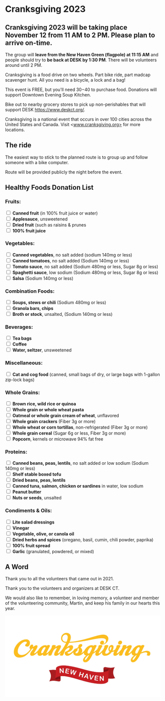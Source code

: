 # Cranksgiving 2023

## Cranksgiving 2023 will be taking place **November 12** from **11 AM** to **2 PM**. Please plan to arrive on-time.

The group will **leave from the New Haven Green (flagpole) at 11:15 AM** and people should try to **be back at DESK by 1:30 PM**. There will be volunteers around until 2 PM.

Cranksgiving is a food drive on two wheels. Part bike ride, part madcap scavenger hunt. All you need is a bicycle, a lock and a bag!

This event is FREE, but you'll need $30-$40 to purchase food. Donations will support Downtown Evening Soup Kitchen.

Bike out to nearby grocery stores to pick up non-perishables that will support DESK <https://www.deskct.org/>.

Cranksgiving is a national event that occurs in over 100 cities across the United States and Canada. Visit <www.cranksgiving.org> for more locations.

## The ride

The easiest way to stick to the planned route is to group up and follow someone with a bike computer.

Route will be provided publicly the night before the event.

## Healthy Foods Donation List
### Fruits:
<input type="checkbox">  **Canned fruit** (in 100% fruit juice or water)<br>
<input type="checkbox">  **Applesauce**, unsweetened<br>
<input type="checkbox">  **Dried fruit** (such as raisins & prunes<br>
<input type="checkbox">  **100% fruit juice**<br>
### Vegetables:
<input type="checkbox">  **Canned vegetables**, no salt added (sodium 140mg or less)<br>
<input type="checkbox">  **Canned tomatoes**, no salt added (Sodium 140mg or less)<br>
<input type="checkbox">  **Tomato sauce**, no salt added (Sodium 480mg or less, Sugar 8g or less)<br>
<input type="checkbox">  **Spaghetti sauce**, low sodium (Sodium 480mg or less, Sugar 8g or less)<br>
<input type="checkbox">  **Salsa** (Sodium 140mg or less)<br>
### Combination Foods:
<input type="checkbox">  **Soups, stews or chili** (Sodium 480mg or less)<br>
<input type="checkbox">  **Granola bars, chips**<br>
<input type="checkbox">  **Broth or stock**, unsalted, (Sodium 140mg or less)<br>
### Beverages:
<input type="checkbox">  **Tea bags**<br>
<input type="checkbox">  **Coffee**<br>
<input type="checkbox">  **Water, seltzer**, unsweetened<br>
### Miscellaneous:
<input type="checkbox">  **Cat and cog food** (canned, small bags of dry, or large bags with 1-gallon zip-lock bags)<br>
### Whole Grains:
<input type="checkbox">  **Brown rice, wild rice or quinoa**<br>
<input type="checkbox">  **Whole grain or whole wheat pasta**<br>
<input type="checkbox">  **Oatmeal or whole grain cream of wheat**, unflavored<br>
<input type="checkbox">  **Whole grain crackers** (Fiber 3g or more)<br>
<input type="checkbox">  **Whole wheat or corn tortillas**, non-refrigerated (Fiber 3g or more)<br>
<input type="checkbox">  **Whole grain cereal** (Sugar 6g or less, Fiber 3g or more)<br>
<input type="checkbox">  **Popcorn**, kernels or microwave 94% fat free<br>
### Proteins:
<input type="checkbox">  **Canned beans, peas, lentils**, no salt added or low sodium (Sodium 140mg or less)<br>
<input type="checkbox">  **Shelf stable boxed tofu**<br>
<input type="checkbox">  **Dried beans, peas, lentils**<br>
<input type="checkbox">  **Canned tuna, salmon, chicken or sardines** in water, low sodium<br>
<input type="checkbox">  **Peanut butter**<br>
<input type="checkbox">  **Nuts or seeds**, unsalted<br>
### Condiments & Oils:
<input type="checkbox">  **Lite salad dressings**<br>
<input type="checkbox">  **Vinegar**<br>
<input type="checkbox">  **Vegetable, olive, or canola oil**<br>
<input type="checkbox">  **Dried herbs and spices** (oregano, basil, cumin, chili powder, paprika)<br>
<input type="checkbox">  **100% fruit spread**<br>
<input type="checkbox">  **Garlic** (granulated, powdered, or mixed)<br>

## A Word

Thank you to all the volunteers that came out in 2021. 

Thank you to the volunteers and organizers at DESK CT.

We would also like to remember, in loving memory, a volunteer and member of the volunteering community, Martin, and keep his family in our hearts this year.

![header](cranksgiving_header.jpg)
